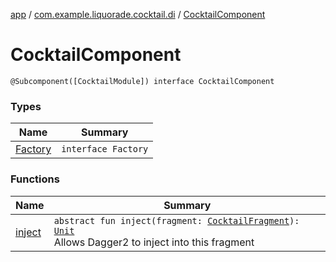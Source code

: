 [app](../../index.md) / [com.example.liquorade.cocktail.di](../index.md) / [CocktailComponent](./index.md)

# CocktailComponent

`@Subcomponent([CocktailModule]) interface CocktailComponent`

### Types

| Name | Summary |
|---|---|
| [Factory](-factory/index.md) | `interface Factory` |

### Functions

| Name | Summary |
|---|---|
| [inject](inject.md) | `abstract fun inject(fragment: `[`CocktailFragment`](../../com.example.liquorade.cocktail/-cocktail-fragment/index.md)`): `[`Unit`](https://kotlinlang.org/api/latest/jvm/stdlib/kotlin/-unit/index.html)<br>Allows Dagger2 to inject into this fragment |
